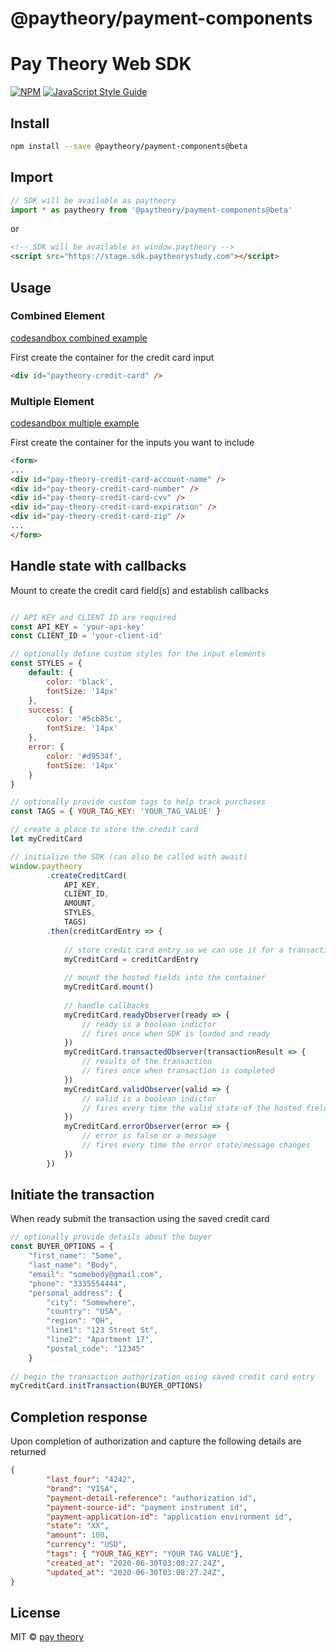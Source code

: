 # @paytheory/payment-components

# Pay Theory Web SDK

[![NPM](https://img.shields.io/npm/v/@paytheory/payment-components.svg)](https://www.npmjs.com/package/@paytheory/payment-components) [![JavaScript Style Guide](https://img.shields.io/badge/code_style-standard-brightgreen.svg)](https://standardjs.com)

## Install

```bash
npm install --save @paytheory/payment-components@beta
```

## Import

```javascript
// SDK will be available as paytheory
import * as paytheory from '@paytheory/payment-components@beta'
```

or

```html
<!-- SDK will be available as window.paytheory -->
<script src="https://stage.sdk.paytheorystudy.com"></script>
```

## Usage

### Combined Element

[codesandbox combined example](https://codesandbox.io/s/payment-example-combined-1i61g?file=/public/index.html)

First create the container for the credit card input

```html
<div id="paytheory-credit-card" />
```

### Multiple Element

[codesandbox multiple example](https://codesandbox.io/s/payment-examples-split-pvtfi?file=/public/index.html)

First create the container for the inputs you want to include

```html
<form>
...
<div id="pay-theory-credit-card-account-name" />
<div id="pay-theory-credit-card-number" />
<div id="pay-theory-credit-card-cvv" />
<div id="pay-theory-credit-card-expiration" />
<div id="pay-theory-credit-card-zip" />
...
</form>
```

## Handle state with callbacks

Mount to create the credit card field(s) and establish callbacks

```javascript

// API KEY and CLIENT ID are required
const API_KEY = 'your-api-key'
const CLIENT_ID = 'your-client-id'

// optionally define custom styles for the input elements
const STYLES = {
    default: {
        color: 'black',
        fontSize: '14px'
    },
    success: {
        color: '#5cb85c',
        fontSize: '14px'
    },
    error: {
        color: '#d9534f',
        fontSize: '14px'
    }
}

// optionally provide custom tags to help track purchases
const TAGS = { YOUR_TAG_KEY: 'YOUR_TAG_VALUE' }

// create a place to store the credit card
let myCreditCard

// initialize the SDK (can also be called with await)
window.paytheory
        .createCreditCard(
            API_KEY, 
            CLIENT_ID, 
            AMOUNT, 
            STYLES, 
            TAGS)
        .then(creditCardEntry => {
            
            // store credit card entry so we can use it for a transaction
            myCreditCard = creditCardEntry
            
            // mount the hosted fields into the container
            myCreditCard.mount()
            
            // handle callbacks
            myCreditCard.readyObserver(ready => {
                // ready is a boolean indictor
                // fires once when SDK is loaded and ready
            })
            myCreditCard.transactedObserver(transactionResult => {
                // results of the transaction
                // fires once when transaction is completed
            })
            myCreditCard.validObserver(valid => {
                // valid is a boolean indictor
                // fires every time the valid state of the hosted field changes
            })
            myCreditCard.errorObserver(error => {
                // error is false or a message
                // fires every time the error state/message changes
            })             
        })
```

## Initiate the transaction

When ready submit the transaction using the saved credit card

```javascript
// optionally provide details about the buyer
const BUYER_OPTIONS = {
    "first_name": "Some",
    "last_name": "Body",
    "email": "somebody@gmail.com",
    "phone": "3335554444",
    "personal_address": {
        "city": "Somewhere",
        "country": "USA",
        "region": "OH",
        "line1": "123 Street St",
        "line2": "Apartment 17",
        "postal_code": "12345"
    }
    
// begin the transaction authorization using saved credit card entry
myCreditCard.initTransaction(BUYER_OPTIONS)
```

## Completion response

Upon completion of authorization and capture the following details are returned

```json
{
        "last_four": "4242", 
        "brand": "VISA",
        "payment-detail-reference": "authorization id",
        "payment-source-id": "payment instrument id",
        "payment-application-id": "application environment id",
        "state": "XX",
        "amount": 100,
        "currency": "USD",
        "tags": { "YOUR_TAG_KEY": "YOUR TAG VALUE"},
        "created_at": "2020-06-30T03:08:27.24Z",
        "updated_at": "2020-06-30T03:08:27.24Z",
}
```


## License

MIT © [pay theory](https://github.com/pay-theory)

